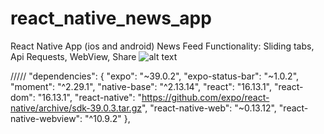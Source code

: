 # react_native_news_app
React Native App (ios and android) News Feed
Functionality: Sliding tabs, Api Requests, WebView, Share 
![alt text](https://github.com/guogbonn/react_native_news_app/blob/main/image.jpg?raw=true)


/////
  "dependencies": {
    "expo": "~39.0.2",
    "expo-status-bar": "~1.0.2",
    "moment": "^2.29.1",
    "native-base": "^2.13.14",
    "react": "16.13.1",
    "react-dom": "16.13.1",
    "react-native": "https://github.com/expo/react-native/archive/sdk-39.0.3.tar.gz",
    "react-native-web": "~0.13.12",
    "react-native-webview": "^10.9.2"
  },
